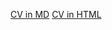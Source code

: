 [CV in MD](https://ponev86.github.io/rsschool-cv/cv)
[CV in HTML](https://ponev86.github.io/rsschool-cv/)